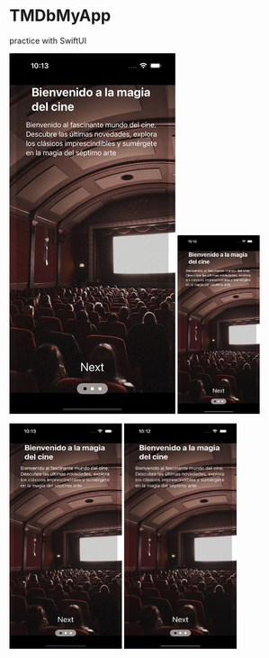 # TMDbMyApp
practice with SwiftUI




![](AppPreviewImages/WellcomeScreen.gif)
<img src="AppPreviewImages/WellcomeScreen_image.png" alt="WellcomeScreen" width="29%">

<img src="AppPreviewImages/WellcomeScreen.gif" width="200" height="400">
<img src="AppPreviewImages/WellcomeScreen_image.png" alt="WellcomeScreen" width="200" height="400">
